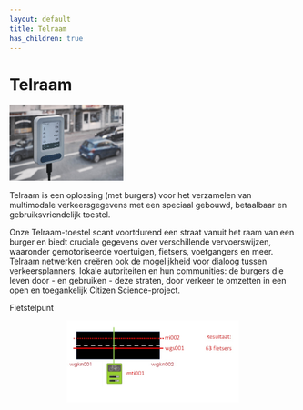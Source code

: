 ```yaml
---
layout: default
title: Telraam
has_children: true
---
```


# Telraam

<div style="text-align: left;"><img src="https://raw.githubusercontent.com/samuvack/OSLO-mapping/main/docs/images/Telraam.jpg" width="200" alt="My Image" id="hp"/>

Telraam is een oplossing (met burgers) voor het verzamelen van multimodale verkeersgegevens met een speciaal gebouwd, betaalbaar en gebruiksvriendelijk toestel.

Onze Telraam-toestel scant voortdurend een straat vanuit het raam van een burger en biedt cruciale gegevens over verschillende vervoerswijzen, waaronder gemotoriseerde voertuigen, fietsers, voetgangers en meer. Telraam netwerken creëren ook de mogelijkheid voor dialoog tussen verkeersplanners, lokale autoriteiten en hun communities: de burgers die leven door - en gebruiken - deze straten, door verkeer te omzetten in een open en toegankelijk Citizen Science-project.

</div>

Fietstelpunt

<p align="center"><img src="https://raw.githubusercontent.com/samuvack/OSLO-mapping/main/docs/images/Telraam_schets.jpg" width="60%" text-align="center"></p>
